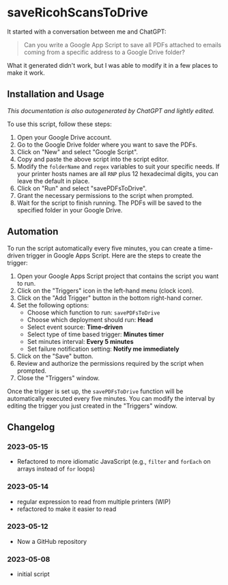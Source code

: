# saveRicohScansToDrive

It started with a conversation between me and ChatGPT:

> Can you write a Google App Script to save all PDFs attached to emails coming from a specific address to a Google Drive folder?

What it generated didn't work, but I was able to modify it in a few places to
make it work.

## Installation and Usage

*This documentation is also autogenerated by ChatGPT and lightly edited.*

To use this script, follow these steps:

1. Open your Google Drive account.
2. Go to the Google Drive folder where you want to save the PDFs.
3. Click on "New" and select "Google Script".
4. Copy and paste the above script into the script editor.
5. Modify the `folderName` and `regex` variables to suit your specific
    needs. If your printer hosts names are all `RNP` plus 12 hexadecimal digits, you can leave the default in place.
6. Click on "Run" and select "savePDFsToDrive".
7. Grant the necessary permissions to the script when prompted.
8. Wait for the script to finish running. The PDFs will be saved to the 
    specified folder in your Google Drive.

## Automation

To run the script automatically every five minutes, you can create a time-driven trigger in Google Apps Script. Here are the steps to create the trigger:

1. Open your Google Apps Script project that contains the script you want to run.
2. Click on the "Triggers" icon in the left-hand menu (clock icon).
3. Click on the "Add Trigger" button in the bottom right-hand corner.
4. Set the following options:
    * Choose which function to run: `savePDFsToDrive`
    * Choose which deployment should run: **Head**
    * Select event source: **Time-driven**
    * Select type of time based trigger: **Minutes timer**
    * Set minutes interval: **Every 5 minutes**
    * Set failure notification setting: **Notify me immediately**
5. Click on the "Save" button.
6. Review and authorize the permissions required by the script when prompted.
7. Close the "Triggers" window.

Once the trigger is set up, the `savePDFsToDrive` function will be automatically
executed every five minutes. You can modify the interval by editing the trigger
you just created in the "Triggers" window.

## Changelog

### 2023-05-15

* Refactored to more idiomatic JavaScript (e.g., `filter` and `forEach` on arrays instead of `for` loops)

### 2023-05-14

* regular expression to read from multiple printers (WIP)
* refactored to make it easier to read

### 2023-05-12

* Now a GitHub repository

### 2023-05-08

* initial script

